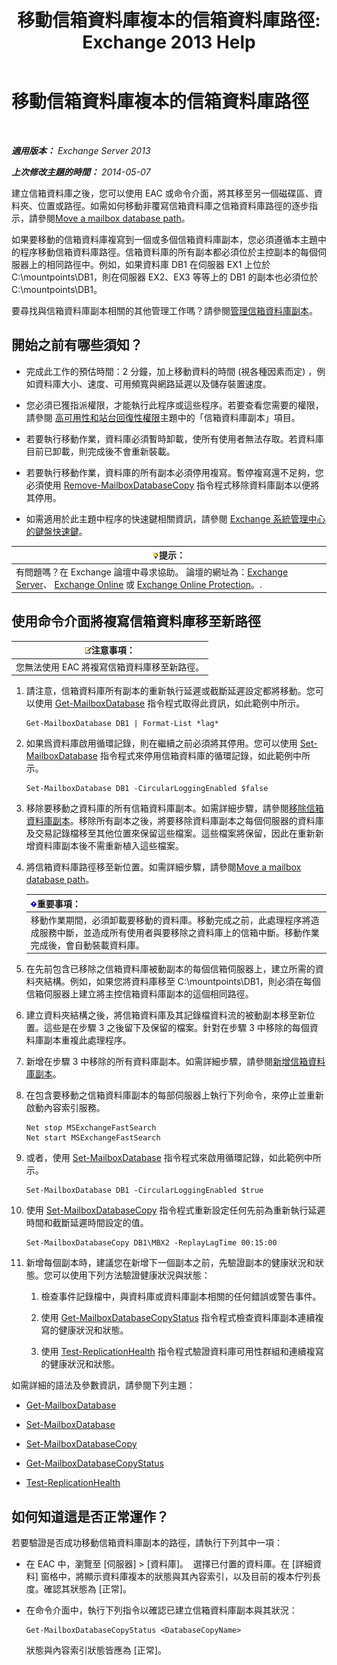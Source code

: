 ﻿---
title: '移動信箱資料庫複本的信箱資料庫路徑: Exchange 2013 Help'
TOCTitle: 移動信箱資料庫複本的信箱資料庫路徑
ms:assetid: 324f255c-d95d-4a8a-a134-c8cee5c5b9cb
ms:mtpsurl: https://technet.microsoft.com/zh-tw/library/Dd979782(v=EXCHG.150)
ms:contentKeyID: 50472811
ms.date: 05/21/2018
mtps_version: v=EXCHG.150
ms.translationtype: MT
---

# 移動信箱資料庫複本的信箱資料庫路徑

 

_**適用版本：** Exchange Server 2013_

_**上次修改主題的時間：** 2014-05-07_

建立信箱資料庫之後，您可以使用 EAC 或命令介面，將其移至另一個磁碟區、資料夾、位置或路徑。如需如何移動非覆寫信箱資料庫之信箱資料庫路徑的逐步指示，請參閱[Move a mailbox database path](manage-mailbox-databases-in-exchange-2013-exchange-2013-help.md)。

如果要移動的信箱資料庫複寫到一個或多個信箱資料庫副本，您必須遵循本主題中的程序移動信箱資料庫路徑。信箱資料庫的所有副本都必須位於主控副本的每個伺服器上的相同路徑中。例如，如果資料庫 DB1 在伺服器 EX1 上位於 C:\\mountpoints\\DB1，則在伺服器 EX2、EX3 等等上的 DB1 的副本也必須位於 C:\\mountpoints\\DB1。

要尋找與信箱資料庫副本相關的其他管理工作嗎？請參閱[管理信箱資料庫副本](managing-mailbox-database-copies-exchange-2013-help.md)。

## 開始之前有哪些須知？

  - 完成此工作的預估時間：2 分鐘，加上移動資料的時間 (視各種因素而定) ，例如資料庫大小、速度、可用頻寬與網路延遲以及儲存裝置速度。

  - 您必須已獲指派權限，才能執行此程序或這些程序。若要查看您需要的權限，請參閱 [高可用性和站台回復性權限](high-availability-and-site-resilience-permissions-exchange-2013-help.md)主題中的「信箱資料庫副本」項目。

  - 若要執行移動作業，資料庫必須暫時卸載，使所有使用者無法存取。若資料庫目前已卸載，則完成後不會重新裝載。

  - 若要執行移動作業，資料庫的所有副本必須停用複寫。暫停複寫還不足夠，您必須使用 [Remove-MailboxDatabaseCopy](https://technet.microsoft.com/zh-tw/library/dd335119\(v=exchg.150\)) 指令程式移除資料庫副本以便將其停用。

  - 如需適用於此主題中程序的快速鍵相關資訊，請參閱 [Exchange 系統管理中心的鍵盤快速鍵](keyboard-shortcuts-in-the-exchange-admin-center-exchange-online-protection-help.md)。

<table>
<thead>
<tr class="header">
<th><img src="images/Bb124558.tip(EXCHG.150).gif" title="提示" alt="提示" />提示：</th>
</tr>
</thead>
<tbody>
<tr class="odd">
<td>有問題嗎？在 Exchange 論壇中尋求協助。 論壇的網址為：<a href="https://go.microsoft.com/fwlink/p/?linkid=60612">Exchange Server</a>、 <a href="https://go.microsoft.com/fwlink/p/?linkid=267542">Exchange Online</a> 或 <a href="https://go.microsoft.com/fwlink/p/?linkid=285351">Exchange Online Protection</a>。.</td>
</tr>
</tbody>
</table>


## 使用命令介面將複寫信箱資料庫移至新路徑

<table>
<thead>
<tr class="header">
<th><img src="images/Bb124558.note(EXCHG.150).gif" title="注意事項" alt="注意事項" />注意事項：</th>
</tr>
</thead>
<tbody>
<tr class="odd">
<td>您無法使用 EAC 將複寫信箱資料庫移至新路徑。</td>
</tr>
</tbody>
</table>


1.  請注意，信箱資料庫所有副本的重新執行延遲或截斷延遲設定都將移動。您可以使用 [Get-MailboxDatabase](https://technet.microsoft.com/zh-tw/library/bb124924\(v=exchg.150\)) 指令程式取得此資訊，如此範例中所示。
    
        Get-MailboxDatabase DB1 | Format-List *lag*

2.  如果爲資料庫啟用循環記錄，則在繼續之前必須將其停用。您可以使用 [Set-MailboxDatabase](https://technet.microsoft.com/zh-tw/library/bb123971\(v=exchg.150\)) 指令程式來停用信箱資料庫的循環記錄，如此範例中所示。
    
        Set-MailboxDatabase DB1 -CircularLoggingEnabled $false

3.  移除要移動之資料庫的所有信箱資料庫副本。如需詳細步驟，請參閱[移除信箱資料庫副本](remove-a-mailbox-database-copy-exchange-2013-help.md)。移除所有副本之後，將要移除資料庫副本之每個伺服器的資料庫及交易記錄檔移至其他位置來保留這些檔案。這些檔案將保留，因此在重新新增資料庫副本後不需重新植入這些檔案。

4.  將信箱資料庫路徑移至新位置。如需詳細步驟，請參閱[Move a mailbox database path](manage-mailbox-databases-in-exchange-2013-exchange-2013-help.md)。
    
    <table>
    <thead>
    <tr class="header">
    <th><img src="images/Bb124558.important(EXCHG.150).gif" title="重要事項" alt="重要事項" />重要事項：</th>
    </tr>
    </thead>
    <tbody>
    <tr class="odd">
    <td>移動作業期間，必須卸載要移動的資料庫。移動完成之前，此處理程序將造成服務中斷，並造成所有使用者與要移除之資料庫上的信箱中斷。移動作業完成後，會自動裝載資料庫。</td>
    </tr>
    </tbody>
    </table>


5.  在先前包含已移除之信箱資料庫被動副本的每個信箱伺服器上，建立所需的資料夾結構。例如，如果您將資料庫移至 C:\\mountpoints\\DB1，則必須在每個信箱伺服器上建立將主控信箱資料庫副本的這個相同路徑。

6.  建立資料夾結構之後，將信箱資料庫及其記錄檔資料流的被動副本移至新位置。這些是在步驟 3 之後留下及保留的檔案。針對在步驟 3 中移除的每個資料庫副本重複此處理程序。

7.  新增在步驟 3 中移除的所有資料庫副本。如需詳細步驟，請參閱[新增信箱資料庫副本](add-a-mailbox-database-copy-exchange-2013-help.md)。

8.  在包含要移動之信箱資料庫副本的每部伺服器上執行下列命令，來停止並重新啟動內容索引服務。
    
        Net stop MSExchangeFastSearch
        Net start MSExchangeFastSearch

9.  或者，使用 [Set-MailboxDatabase](https://technet.microsoft.com/zh-tw/library/bb123971\(v=exchg.150\)) 指令程式來啟用循環記錄，如此範例中所示。
    
        Set-MailboxDatabase DB1 -CircularLoggingEnabled $true

10. 使用 [Set-MailboxDatabaseCopy](https://technet.microsoft.com/zh-tw/library/dd298104\(v=exchg.150\)) 指令程式重新設定任何先前為重新執行延遲時間和截斷延遲時間設定的值。
    
        Set-MailboxDatabaseCopy DB1\MBX2 -ReplayLagTime 00:15:00

11. 新增每個副本時，建議您在新增下一個副本之前，先驗證副本的健康狀況和狀態。您可以使用下列方法驗證健康狀況與狀態：
    
    1.  檢查事件記錄檔中，與資料庫或資料庫副本相關的任何錯誤或警告事件。
    
    2.  使用 [Get-MailboxDatabaseCopyStatus](https://technet.microsoft.com/zh-tw/library/dd298044\(v=exchg.150\)) 指令程式檢查資料庫副本連續複寫的健康狀況和狀態。
    
    3.  使用 [Test-ReplicationHealth](https://technet.microsoft.com/zh-tw/library/bb691314\(v=exchg.150\)) 指令程式驗證資料庫可用性群組和連續複寫的健康狀況和狀態。

如需詳細的語法及參數資訊，請參閱下列主題：

  - [Get-MailboxDatabase](https://technet.microsoft.com/zh-tw/library/bb124924\(v=exchg.150\))

  - [Set-MailboxDatabase](https://technet.microsoft.com/zh-tw/library/bb123971\(v=exchg.150\))

  - [Set-MailboxDatabaseCopy](https://technet.microsoft.com/zh-tw/library/dd298104\(v=exchg.150\))

  - [Get-MailboxDatabaseCopyStatus](https://technet.microsoft.com/zh-tw/library/dd298044\(v=exchg.150\))

  - [Test-ReplicationHealth](https://technet.microsoft.com/zh-tw/library/bb691314\(v=exchg.150\))

## 如何知道這是否正常運作？

若要驗證是否成功移動信箱資料庫副本的路徑，請執行下列其中一項：

  - 在 EAC 中，瀏覽至 \[伺服器\] \> \[資料庫\]。  選擇已付置的資料庫。在 \[詳細資料\] 窗格中，將顯示資料庫複本的狀態與其內容索引，以及目前的複本佇列長度。確認其狀態為 \[正常\]。

  - 在命令介面中，執行下列指令以確認已建立信箱資料庫副本與其狀況：
    
        Get-MailboxDatabaseCopyStatus <DatabaseCopyName>
    
    狀態與內容索引狀態皆應為 \[正常\]。

